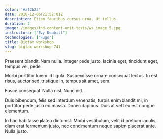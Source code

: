 ```yaml
---
color: '#af2b23'
date: 2018-12-06T21:52:01Z
description: Etiam faucibus cursus urna. Ut tellus.
duration: 2
image: /images/tnd-content-unit-tests/ws_image_5.jpg
instructors: ["Evy Deabill"]
technologies: ["Hugo"]
title: Bigtax workshop
slug: bigtax-workshop-741
---
```

Praesent blandit. Nam nulla. Integer pede justo, lacinia eget, tincidunt eget, tempus vel, pede.

Morbi porttitor lorem id ligula. Suspendisse ornare consequat lectus. In est risus, auctor sed, tristique in, tempus sit amet, sem.

Fusce consequat. Nulla nisl. Nunc nisl.

Duis bibendum, felis sed interdum venenatis, turpis enim blandit mi, in porttitor pede justo eu massa. Donec dapibus. Duis at velit eu est congue elementum.

In hac habitasse platea dictumst. Morbi vestibulum, velit id pretium iaculis, diam erat fermentum justo, nec condimentum neque sapien placerat ante. Nulla justo.
